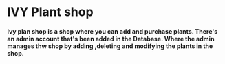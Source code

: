 # IVY Plant shop
#### Ivy plan shop is a shop where you can add and purchase plants. There's an admin account that's been added in the Database. Where the admin manages thw shop by adding ,deleting and modifying the plants in the shop.

